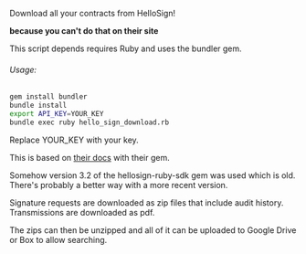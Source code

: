 Download all your contracts from HelloSign!

**because you can't do that on their site**

This script depends requires Ruby and uses the bundler gem.

###### Usage:
```bash
gem install bundler
bundle install
export API_KEY=YOUR_KEY
bundle exec ruby hello_sign_download.rb
```

Replace YOUR_KEY with your key.

This is based on 
[their docs](https://faq.hellosign.com/hc/en-us/articles/360013597231-How-to-download-all-documents)
with their gem.

Somehow version 3.2 of the hellosign-ruby-sdk gem was used which is old.
There's probably a better way with a more recent version.

Signature requests are downloaded as zip files that include audit history.
Transmissions are downloaded as pdf.

The zips can then be unzipped and all of it can be uploaded to Google Drive or Box to allow searching. 
